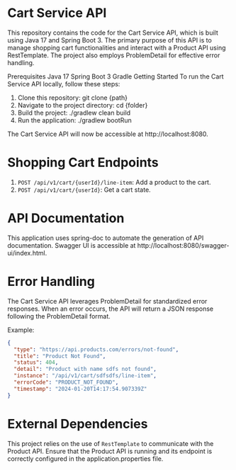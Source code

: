 # Cart Service API
This repository contains the code for the Cart Service API, which is built using Java 17 and Spring Boot 3. The primary purpose of this API is to manage shopping cart functionalities and interact with a Product API using RestTemplate. The project also employs ProblemDetail for effective error handling.

Prerequisites
Java 17
Spring Boot 3
Gradle
Getting Started
To run the Cart Service API locally, follow these steps:

1. Clone this repository:
git clone {path}
2. Navigate to the project directory:
cd {folder}
3. Build the project:
./gradlew clean build
4. Run the application:
./gradlew bootRun

The Cart Service API will now be accessible at http://localhost:8080.

# Shopping Cart Endpoints
1. ```POST /api/v1/cart/{userId}/line-item```: Add a product to the cart.
2. ```POST /api/v1/cart/{userId}```: Get a cart state.

# API Documentation
This application uses spring-doc to automate the generation of API documentation. Swagger UI is accessible at http://localhost:8080/swagger-ui/index.html.

# Error Handling
The Cart Service API leverages ProblemDetail for standardized error responses. When an error occurs, the API will return a JSON response following the ProblemDetail format.

Example:

```json
{
  "type": "https://api.products.com/errors/not-found",
  "title": "Product Not Found",
  "status": 404,
  "detail": "Product with name sdfs not found",
  "instance": "/api/v1/cart/sdfsdfs/line-item",
  "errorCode": "PRODUCT_NOT_FOUND",
  "timestamp": "2024-01-20T14:17:54.907339Z"
}
```

# External Dependencies
This project relies on the use of ```RestTemplate``` to communicate with the Product API. Ensure that the Product API is running and its endpoint is correctly configured in the application.properties file.
